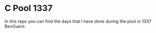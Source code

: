 # C Pool 1337
In this repo you can find the days that I have done during the pool in 1337 BenGuerir.
